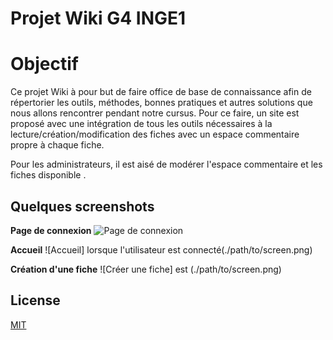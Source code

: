 # Projet Wiki G4 INGE1

# Objectif

Ce projet Wiki à pour but de faire office de base de connaissance afin de répertorier les outils, méthodes, bonnes pratiques et autres solutions que nous allons rencontrer pendant notre cursus.
Pour ce faire, un site est proposé avec une intégration de tous les outils nécessaires à la lecture/création/modification des fiches avec un espace commentaire propre à chaque fiche.

Pour les administrateurs, il est aisé de modérer l'espace commentaire et les fiches disponible .

## Quelques screenshots
**Page de connexion**
![Page de connexion](./path/to/screen.png)

**Accueil**
![Accueil] lorsque l'utilisateur est connecté(./path/to/screen.png)

**Création d'une fiche**
![Créer une fiche] est (./path/to/screen.png)

## License

[MIT](https://choosealicense.com/licenses/mit/)
